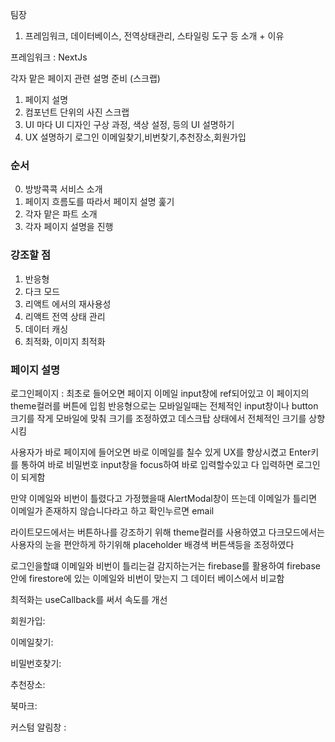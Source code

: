 팀장

1. 프레임워크, 데이터베이스, 전역상태관리, 스타일링 도구 등 소개 + 이유

프레임워크 : NextJs

각자 맡은 페이지 관련 설명 준비 (스크랩)

1. 페이지 설명
2. 컴포넌트 단위의 사진 스크랩
3. UI 마다 UI 디자인 구상 과정, 색상 설정, 등의 UI 설명하기
4. UX 설명하기
   로그인 이메일찾기,비번찾기,추천장소,회원가입

### 순서

0. 방방콕콕 서비스 소개
1. 페이지 흐름도를 따라서 페이지 설명 훑기
2. 각자 맡은 파트 소개
3. 각자 페이지 설명을 진행

### 강조할 점

1. 반응형
2. 다크 모드
3. 리액트 에서의 재사용성
4. 리액트 전역 상태 관리
5. 데이터 캐싱
6. 최적화, 이미지 최적화

### 페이지 설명

로그인페이지 : 최초로 들어오면 페이지 이메일 input창에 ref되어있고 이 페이지의 theme컬러를 버튼에 입힘
반응형으로는 모바일일때는 전체적인 input창이나 button크기를 작게 모바일에 맞춰 크기를 조정하였고 데스크탑 상태에서 전체적인 크기를 상향시킴

사용자가 바로 페이지에 들어오면 바로 이메일를 칠수 있게 UX를 향상시켰고 Enter키를 통하여 바로 비밀번호 input창을 focus하여 바로 입력할수있고 다 입력하면 로그인이 되게함

만약 이메일와 비번이 틀렸다고 가정했을때 AlertModal창이 뜨는데 이메일가 틀리면 이메일가 존재하지 않습니다라고 하고 확인누르면 email

라이트모드에서는 버튼하나를 강조하기 위해 theme컬러를 사용하였고 다크모드에서는 사용자의 눈을 편안하게 하기위해 placeholder 배경색 버튼색등을
조정하였다

로그인을할떄 이메일와 비번이 틀리는걸 감지하는거는 firebase를 활용하여 firebase안에 firestore에 있는 이메일와 비번이 맞는지 그 데이터
베이스에서 비교함

최적화는 useCallback를 써서 속도를 개선

회원가입:

이메일찾기:

비밀번호찾기:

추천장소:

북마크:

커스텀 알림창 :
